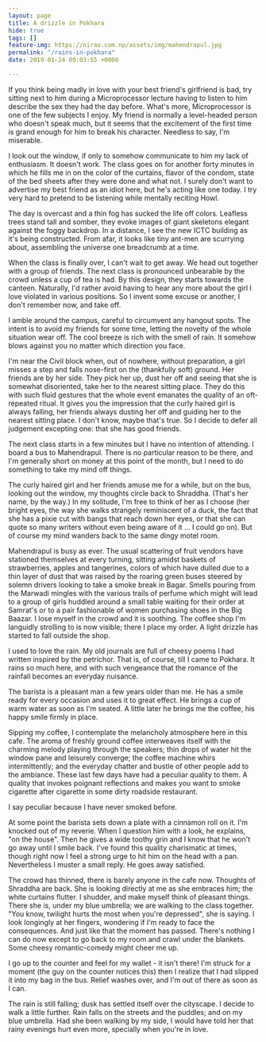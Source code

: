 ```yaml
---
layout: page
title: A drizzle in Pokhara
hide: true
tags: []
feature-img: https://nirav.com.np/assets/img/mahendrapul.jpg
permalink: "/rains-in-pokhara"
date: 2019-01-24 09:03:55 +0000

---
```

If you think being madly in love with your best friend's girlfriend is bad, try sitting next to him during a Microprocessor lecture having to listen to him describe the sex they had the day before. What's more, Microprocessor is one of the few subjects I enjoy. My friend is normally a level-headed person who doesn't speak much, but it seems that the excitement of the first time is grand enough for him to break his character. Needless to say, I'm miserable.

I look out the window, if only to somehow communicate to him my lack of enthusiasm. It doesn't work. The class goes on for another forty minutes in which he fills me in on the color of the curtains, flavor of the condom, state of the bed sheets after they were done and what not. I surely don't want to advertise my best friend as an idiot here, but he's acting like one today. I try very hard to pretend to be listening while mentally reciting Howl.

The day is overcast and a thin fog has sucked the life off colors. Leafless trees stand tall and somber, they evoke images of giant skeletons elegant against the foggy backdrop. In a distance, I see the new ICTC building as it's being constructed. From afar, it looks like tiny ant-men are scurrying about, assembling the universe one breadcrumb at a time.

When the class is finally over, I can't wait to get away. We head out together with a group of friends. The next class is pronounced unbearable by the crowd unless a cup of tea is had. By this design, they starts towards the canteen. Naturally, I'd rather avoid having to hear any more about the girl I love violated in various positions. So I invent some excuse or another, I don't remember now, and take off.

I amble around the campus, careful to circumvent any hangout spots. The intent is to avoid my friends for some time, letting the novelty of the whole situation wear off. The cool breeze is rich with the smell of rain. It somehow blows against you no matter which direction you face.

I'm near the Civil block when, out of nowhere, without preparation, a girl misses a step and falls nose-first on the (thankfully soft) ground. Her friends are by her side. They pick her up, dust her off and seeing that she is somewhat disoriented, take her to the nearest sitting place. They do this with such fluid gestures that the whole event emanates the quality of an oft-repeated ritual. It gives you the impression that the curly haired girl is always falling, her friends always dusting her off and guiding her to the nearest sitting place. I don't know, maybe that's true. So I decide to defer all judgement excepting one: that she has good friends.

The next class starts in a few minutes but I have no intention of attending. I board a bus to Mahendrapul. There is no particular reason to be there, and I'm generally short on money at this point of the month, but I need to do something to take my mind off things.

The curly haired girl and her friends amuse me for a while, but on the bus, looking out the window, my thoughts circle back to Shraddha. (That's her name, by the way.) In my solitude, I'm free to think of her as I choose (her bright eyes, the way she walks strangely reminiscent of a duck, the fact that she has a pixie cut with bangs that reach down her eyes, or that she can quote so many writers without even being aware of it ... I could go on). But of course my mind wanders back to the same dingy motel room.

Mahendrapul is busy as ever. The usual scattering of fruit vendors have stationed themselves at every turning, sitting amidst baskets of strawberries, apples and tangerines, colors of which have dulled due to a thin layer of dust that was raised by the roaring green buses steered by solemn drivers looking to take a smoke break in Bagar. Smells pouring from the Marwadi mingles with the various trails of perfume which might will lead to a group of girls huddled around a small table waiting for their order at Samrat's or to a pair fashionable of women purchasing shoes in the Big Baazar. I lose myself in the crowd and it is soothing. The coffee shop I'm languidly strolling to is now visible; there I place my order. A light drizzle has started to fall outside the shop.

I used to love the rain. My old journals are full of cheesy poems I had written inspired by the petrichor. That is, of course, till I came to Pokhara. It rains so much here, and with such vengeance that the romance of the rainfall becomes an everyday nuisance.

The barista is a pleasant man a few years older than me. He has a smile ready for every occasion and uses it to great effect. He brings a cup of warm water as soon as I'm seated. A little later he brings me the coffee, his happy smile firmly in place.

Sipping my coffee, I contemplate the melancholy atmosphere here in this cafe. The aroma of freshly ground coffee interweaves itself with the charming melody playing through the speakers; thin drops of water hit the window pane and leisurely converge; the coffee machine whirs intermittently; and the everyday chatter and bustle of other people add to the ambiance. These last few days have had a peculiar quality to them. A quality that invokes poignant reflections and makes you want to smoke cigarette after cigarette in some dirty roadside restaurant.

I say peculiar because I have never smoked before.

At some point the barista sets down a plate with a cinnamon roll on it. I'm knocked out of my reverie. When I question him with a look, he explains, "on the house". Then he gives a wide toothy grin and I know that he won't go away until I smile back. I've found this quality charismatic at times, though right now I feel a strong urge to hit him on the head with a pan. Nevertheless I muster a small reply. He goes away satisfied.

The crowd has thinned, there is barely anyone in the cafe now. Thoughts of Shraddha are back. She is looking directly at me as she embraces him; the white curtains flutter. I shudder, and make myself think of pleasant things. There she is, under my blue umbrella; we are walking to the class together. "You know, twilight hurts the most when you're depressed", she is saying. I look longingly at her fingers, wondering if I'm ready to face the consequences. And just like that the moment has passed. There's nothing I can do now except to go back to my room and crawl under the blankets. Some cheesy romantic-comedy might cheer me up.

I go up to the counter and feel for my wallet - it isn't there! I'm struck for a moment (the guy on the counter notices this) then I realize that I had slipped it into my bag in the bus. Relief washes over, and I'm out of there as soon as I can.

The rain is still falling; dusk has settled itself over the cityscape. I decide to walk a little further. Rain falls on the streets and the puddles; and on my blue umbrella. Had she been walking by my side, I would have told her that rainy evenings hurt even more, specially when you're in love.